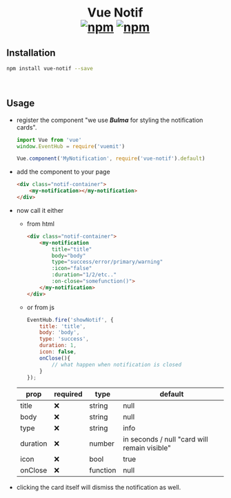 <h1 align="center" style="border: none">
    Vue Notif
    <br>
    <a href="https://www.npmjs.com/package/vue-notif"><img src="https://img.shields.io/npm/v/vue-notif.svg?style=for-the-badge" alt="npm" /></a> <a href="https://www.npmjs.com/package/vue-notif"><img src="https://img.shields.io/npm/dt/vue-notif.svg?style=for-the-badge" alt="npm" /></a>
</h1>

## Installation

```bash
npm install vue-notif --save
```

<br>

## Usage

- register the component "we use ***Bulma*** for styling the notification cards".

    ```js
    import Vue from 'vue'
    window.EventHub = require('vuemit')

    Vue.component('MyNotification', require('vue-notif').default)
    ```

- add the component to your page

    ```html
    <div class="notif-container">
        <my-notification></my-notification>
    </div>
    ```

- now call it either

    + from html

        ```html
        <div class="notif-container">
            <my-notification
                title="title"
                body="body"
                type="success/error/primary/warning"
                :icon="false"
                :duration="1/2/etc.."
                :on-close="somefunction()">
            </my-notification>
        </div>
        ```

    + or from js

        ```js
        EventHub.fire('showNotif', {
            title: 'title',
            body: 'body',
            type: 'success',
            duration: 1,
            icon: false,
            onClose(){
                // what happen when notification is closed
            }
        });
        ```

    | prop     | required | type     | default                                      |
    | -------- | -------- | -------- | -------------------------------------------- |
    | title    | :x:      | string   | null                                         |
    | body     | :x:      | string   | null                                         |
    | type     | :x:      | string   | info                                         |
    | duration | :x:      | number   | in seconds / null "card will remain visible" |
    | icon     | :x:      | bool     | true                                         |
    | onClose  | :x:      | function | null                                         |

- clicking the card itself will dismiss the notification as well.

